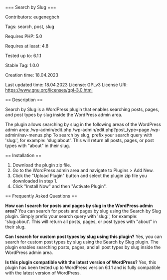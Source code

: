 === Search by Slug ===

Contributors: eugenegbch

Tags: search, post, slug

Requires PHP: 5.0

Requires at least: 4.8

Tested up to: 6.1.1

Stable Tag: 1.0.0

Creation time: 18.04.2023

Last updated time: 18.04.2023
License: GPLv3
License URI: https://www.gnu.org/licenses/gpl-3.0.html
 
== Description ==

Search by Slug is a WordPress plugin that enables searching posts, pages, and post types by slug inside the WordPress admin area.

The plugin allows searching by slug in the following areas of the WordPress admin area:
/wp-admin/edit.php
/wp-admin/edit.php?post_type=page
/wp-admin/nav-menus.php
To search by slug, prefix your search query with 'slug:', for example: 'slug:about'. This will return all posts, pages, or post types with "about" in their slug.

== Installation ==

1. Download the plugin zip file.
2. Go to the WordPress admin area and navigate to Plugins > Add New.
3. Click the "Upload Plugin" button and select the plugin zip file you downloaded in step 1.
4. Click "Install Now" and then "Activate Plugin".
 
== Frequently Asked Questions ==

**How can I search for posts and pages by slug in the WordPress admin area?**
You can search for posts and pages by slug using the Search by Slug plugin. Simply prefix your search query with 'slug:', for example: 'slug:about'. This will return all posts, pages, or post types with "about" in their slug.

**Can I search for custom post types by slug using this plugin?**
Yes, you can search for custom post types by slug using the Search by Slug plugin. The plugin enables searching posts, pages, and all post types by slug inside the WordPress admin area.

**Is this plugin compatible with the latest version of WordPress?**
Yes, this plugin has been tested up to WordPress version 6.1.1 and is fully compatible with the latest version of WordPress.
